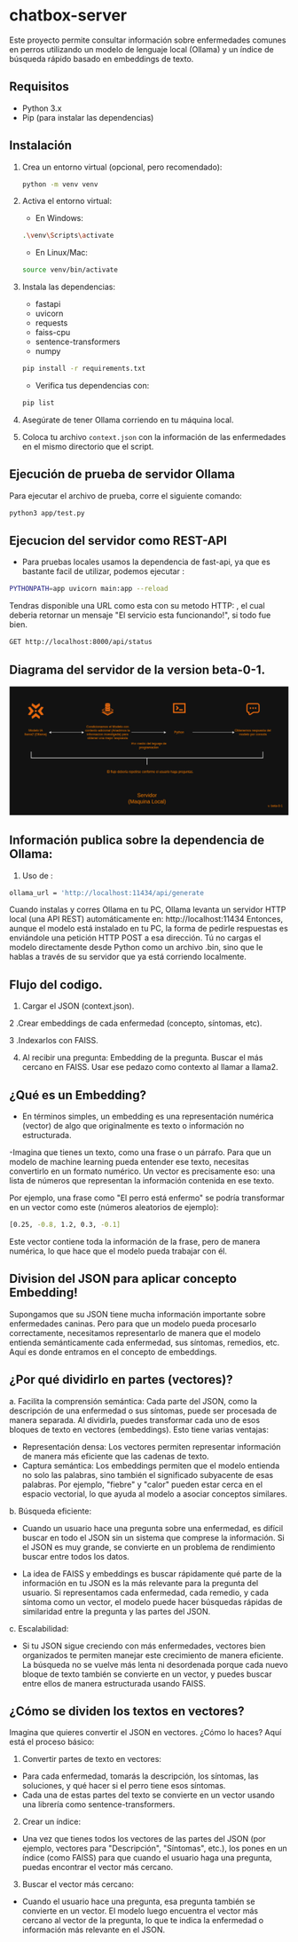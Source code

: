 # chatbox-server
Este proyecto permite consultar información sobre enfermedades comunes en perros utilizando un modelo de lenguaje local (Ollama) y un índice de búsqueda rápido basado en embeddings de texto.

## Requisitos

- Python 3.x
- Pip (para instalar las dependencias)

## Instalación

1. Crea un entorno virtual (opcional, pero recomendado):

    ```bash
    python -m venv venv
    ```

2. Activa el entorno virtual:

    - En Windows:
    ```bash
    .\venv\Scripts\activate
    ```

    - En Linux/Mac:
    ```bash
    source venv/bin/activate
    ```

3. Instala las dependencias:
    - fastapi
    - uvicorn
    - requests
    - faiss-cpu
    - sentence-transformers
    - numpy
    ```bash
    pip install -r requirements.txt
    ```
    - Verifica tus dependencias con:
    ```bash
    pip list
    ```

4. Asegúrate de tener Ollama corriendo en tu máquina local.

5. Coloca tu archivo `context.json` con la información de las enfermedades en el mismo directorio que el script.

## Ejecución de prueba de servidor Ollama

Para ejecutar el archivo de prueba, corre el siguiente comando:

```bash
python3 app/test.py
```

## Ejecucion del servidor como REST-API
- Para pruebas locales usamos la dependencia de fast-api, ya que es bastante facil de utilizar, podemos ejecutar :
```bash
PYTHONPATH=app uvicorn main:app --reload
```
Tendras disponible una URL como esta con su metodo HTTP: , el cual deberia retornar un mensaje "El servicio esta funcionando!", si todo
fue bien.
```bash
GET http://localhost:8000/api/status
```

## Diagrama del servidor de la version beta-0-1.
![diagram](app/assets/modelo_chat_box_diagram.drawio.png)


## Información publica sobre la dependencia de Ollama:
1. Uso de :
```bash
ollama_url = 'http://localhost:11434/api/generate
```
Cuando instalas y corres Ollama en tu PC, Ollama levanta un servidor HTTP local (una API REST) automáticamente en: http://localhost:11434
Entonces, aunque el modelo está instalado en tu PC, la forma de pedirle respuestas es enviándole una petición HTTP POST a esa dirección.
Tú no cargas el modelo directamente desde Python como un archivo .bin, sino que le hablas a través de su servidor que ya está corriendo localmente.

## Flujo del codigo.
1. Cargar el JSON (context.json).

2 .Crear embeddings de cada enfermedad (concepto, síntomas, etc).

3 .Indexarlos con FAISS.

4. Al recibir una pregunta:
Embedding de la pregunta.
Buscar el más cercano en FAISS.
Usar ese pedazo como contexto al llamar a llama2.

## ¿Qué es un Embedding?
- En términos simples, un embedding es una representación numérica (vector) de algo que originalmente es texto o información no estructurada.

-Imagina que tienes un texto, como una frase o un párrafo. Para que un modelo de machine learning pueda entender ese texto, necesitas convertirlo en un formato numérico. Un vector es precisamente eso: una lista de números que representan la información contenida en ese texto.

Por ejemplo, una frase como "El perro está enfermo" se podría transformar en un vector como este (números aleatorios de ejemplo):
```bash
[0.25, -0.8, 1.2, 0.3, -0.1]
```
Este vector contiene toda la información de la frase, pero de manera numérica, lo que hace que el modelo pueda trabajar con él.

## Division del JSON para aplicar concepto Embedding!
Supongamos que su JSON tiene mucha información importante sobre enfermedades caninas. Pero para que un modelo pueda procesarlo correctamente, necesitamos representarlo de manera que el modelo entienda semánticamente cada enfermedad, sus síntomas, remedios, etc.
Aquí es donde entramos en el concepto de embeddings.

## ¿Por qué dividirlo en partes (vectores)?
a. Facilita la comprensión semántica:
Cada parte del JSON, como la descripción de una enfermedad o sus síntomas, puede ser procesada de manera separada. Al dividirla, puedes transformar cada uno de esos bloques de texto en vectores (embeddings). Esto tiene varias ventajas:

- Representación densa: Los vectores permiten representar información de manera más eficiente que las cadenas de texto.
- Captura semántica: Los embeddings permiten que el modelo entienda no solo las palabras, sino también el significado subyacente de esas palabras. Por ejemplo, "fiebre" y "calor" pueden estar cerca en el espacio vectorial, lo que ayuda al modelo a asociar conceptos similares.

b. Búsqueda eficiente:
- Cuando un usuario hace una pregunta sobre una enfermedad, es difícil buscar en todo el JSON sin un sistema que comprese la información. Si el JSON es muy grande, se convierte en un problema de rendimiento buscar entre todos los datos.

- La idea de FAISS y embeddings es buscar rápidamente qué parte de la información en tu JSON es la más relevante para la pregunta del usuario. Si representamos cada enfermedad, cada remedio, y cada síntoma como un vector, el modelo puede hacer búsquedas rápidas de similaridad entre la pregunta y las partes del JSON.

c. Escalabilidad:
- Si tu JSON sigue creciendo con más enfermedades, vectores bien organizados te permiten manejar este crecimiento de manera eficiente. La búsqueda no se vuelve más lenta ni desordenada porque cada nuevo bloque de texto también se convierte en un vector, y puedes buscar entre ellos de manera estructurada usando FAISS.

## ¿Cómo se dividen los textos en vectores?
Imagina que quieres convertir el JSON en vectores. ¿Cómo lo haces? Aquí está el proceso básico:
 1. Convertir partes de texto en vectores:
  - Para cada enfermedad, tomarás la descripción, los síntomas, las soluciones, y qué hacer si el perro tiene esos síntomas.
  - Cada una de estas partes del texto se convierte en un vector usando una librería como sentence-transformers.


 2. Crear un índice:
  - Una vez que tienes todos los vectores de las partes del JSON (por ejemplo, vectores para "Descripción", "Síntomas", etc.), los pones en un índice (como FAISS) para que cuando el usuario haga una pregunta, puedas encontrar el vector más cercano.
  
 3. Buscar el vector más cercano:
 - Cuando el usuario hace una pregunta, esa pregunta también se convierte en un vector. El modelo luego encuentra el vector más cercano al vector de la pregunta, lo que te indica la enfermedad o información más relevante en el JSON.